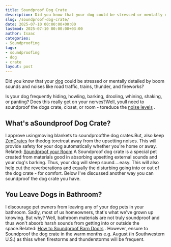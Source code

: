 ```yaml
---
title: Soundproof Dog Crate
description: Did you know that your dog could be stressed or mentally detailed by boom sounds and noises like road traffic, trains, thunder, and fireworks? Is your dog...
slug: /soundproof-dog-crate/
date: 2025-07-10 00:00:00+00:00
lastmod: 2025-07-10 00:00:00+03:00
author: Isaac
categories:
- Soundproofing
tags:
- soundproofing
- dog
- crate
layout: post
---
```

Did you know that your [dog](https://pestpolicy.com/best-dog-backpack-carrier-for-hiking/) could be stressed or mentally detailed by boom sounds and noises like road traffic, trains, thunder, and fireworks?

Is your dog frequently hiding, howling, barking, drooling, whining, shaking, or panting?
Does this really get on your nerves?Well, youll need to soundproof the dogs crate, closet, or room - toreduce the
[noise levels](https://ehs.yale.edu/sites/default/files/files/decibel-level-chart.pdf)
.
## What's aSoundproof Dog Crate?
I approve usingmoving blankets to soundproofthe dog crates.But, also keep
[ZenCrates](https://www.amazon.com/dp/B077GZ5Z8H/?tag=p-policy-20)
for thedog toretreat away from the upsetting noises.
This will provide safety for your dog automatically whether you're home or away. Related:
[Soundproof your Room](https://pestpolicy.com/how-to-soundproof-a-room-cheaply/)
A Soundproof dog crate is a special pet created from materials good in absorbing upsetting external sounds and your dog's barking. Thus, your dog will sleep sound....easy.
This will also help cut the reverberations and equally the disturbing going into or out of the dog crate - for comfort. Below I've discussed another way you can soundproof the dog crate you have.
## You Leave Dogs in Bathroom?
I discourage pet owners from leaving any of your dog pets in your bathroom. Sadly, most of us homeowners, that's what we've grown up knowing.
But why? Well, bathroom materials are not truly soundproof and thus won't absorb harsh sounds from getting into or outside the space.Related:
[How to Soundproof Barn Doors](https://pestpolicy.com/soundproof-barn-doors/)
.
However, ensure to Soundproof the dog crate in the warm months e.g. August (in Southwestern U.S.) as thiss when firestorms and thunderstorms will be frequent.
